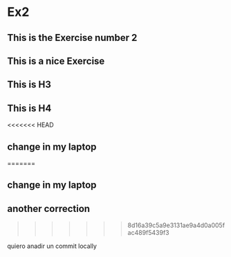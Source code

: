 # Ex2

## This is the Exercise number 2

## This is a nice Exercise

## This is H3

## This is H4

<<<<<<< HEAD
## change in my laptop
=======
## change in my laptop

## another correction
>>>>>>> 8d16a39c5a9e3131ae9a4d0a005fac489f5439f3

quiero anadir un commit locally
